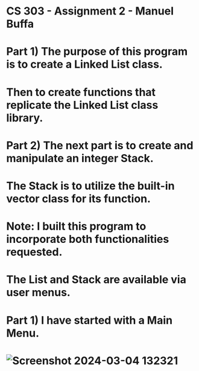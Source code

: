 # CS 303 - Assignment 2 - Manuel Buffa
# Part 1) The purpose of this program is to create a Linked List class.
# Then to create functions that replicate the Linked List class library.
# Part 2) The next part is to create and manipulate an integer Stack.
# The Stack is to utilize the built-in vector class for its function.
#
# Note: I built this program to incorporate both functionalities requested.
# The  List and Stack are available via user menus.
#  
# Part 1) I have started with a Main Menu.
# ![Screenshot 2024-03-04 132321](https://github.com/BuffaloManwich/CS303AssignManB/assets/145368105/44d34b27-37b0-47b4-89f6-7b20e96588d1)
# 
